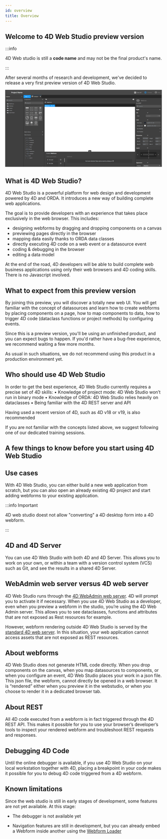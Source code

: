 ```yaml
---
id: overview
title: Overview
---
```


## Welcome to 4D Web Studio preview version

:::info

 4D Web studio is still a **code name** and may not be the final product's name.

:::

After several months of research and development, we've decided to release a very first preview version of 4D Web Studio.

![alt-text](img/web-studio-intro.png)

## What is 4D Web Studio?

4D Web Studio is a powerful platform for web design and development powered by 4D and ORDA. It introduces a new way of building complete web applications. 

The goal is to provide developers with an experience that takes place exclusively in the web browser. This includes: 
* designing webforms by dragging and dropping components on a canvas
* previewing pages directly in the browser
* mapping data easily thanks to ORDA data classes
* directly executing 4D code on a web event or a datasource event 
* coding & debugging in the browser
* editing a data model

At the end of the road, 4D developers will be able to build complete web business applications using only their web browsers and 4D coding skills. There is no Javascript involved.

## What to expect from this preview version

By joining this preview, you will discover a totally new web UI. You will get familiar with the concept of datasources and learn how to create webforms by placing components on a page, how to map components to data, how to trigger 4D code (dataclass functions or project methods) by configuring events.

Since this is a preview version, you'll be using an unfinished product, and you can expect bugs to happen. If you'd rather have a bug-free experience, we recommend waiting a few more months.

As usual in such situations, we do not recommend using this product in a production environment yet.

## Who should use 4D Web Studio

In order to get the best experience, 4D Web Studio currently requires a precise set of 4D skills:
	• Knowledge of project mode: 4D Web Studio won’t run in binary mode
	• Knowledge of ORDA: 4D Web Studio relies heavily on dataclasses
	• Being familiar with the 4D REST server and API

Having used a recent version of 4D, such as 4D v18 or v19, is also recommended

If you are not familiar with the concepts listed above, we suggest following one of our dedicated training sessions.

## A few things to know before you start using 4D Web Studio

## Use cases

With 4D Web Studio, you can either build a new web application from scratch, but you can also open an already existing 4D project and start adding webforms to your existing application.

:::info Important

4D web studio doest not allow "converting" a 4D desktop form into a 4D webform.

:::

## 4D and 4D Server

You can use 4D Web Studio with both 4D and 4D Server. This allows you to work on your own, or within a team with a version control system (VCS) such as Git, and see the results in a shared 4D Server.

## WebAdmin web server versus 4D web server

4D Web Studio runs through the [4D WebAdmin web server](https://developer.4d.com/docs/en/Admin/webAdmin.html). 4D will prompt you to activate it if necessary. When you use 4D Web Studio as a developer, even when you preview a webform in the studio, you’re using the 4D Web Admin server. This allows you to see dataclasses, functions and attributes that are not exposed as Rest resources for example.

However, webform rendering outside 4D Web Studio is served by the [standard 4D web server](https://developer.4d.com/docs/en/WebServer/webServer.html). In this situation, your web application cannot access assets that are not exposed as REST resources.

## About webforms
4D Web Studio does not generate HTML code directly. When you drop components on the canvas, when you map datasources to components, or when you configure an event, 4D Web Studio places your work in a json file. This json file, the webform, cannot directly be opened in a web browser. It is “rendered” either when you preview it in the webstudio, or when you choose to render it in a dedicated browser tab.

## About REST 
All 4D code executed from a webform is in fact triggered through the 4D REST API. This makes it possible for you to use your browser’s developer’s tools to inspect your rendered webform and troubleshoot REST requests and responses.

## Debugging 4D Code
Until the online debugger is available, if you use 4D Web Studio on your local workstation together with 4D, placing a breakpoint in your code makes it possible for you to debug 4D code triggered from a 4D webform.

## Known limitations

Since the web studio is still in early stages of development, some features are not yet available. At this stage:

* The debugger is not available yet

* Navigation features are still in development, but you can already embed a Webform inside another using the [Webform Loader](../webforms/using-web-form-editor.md#component-list)
